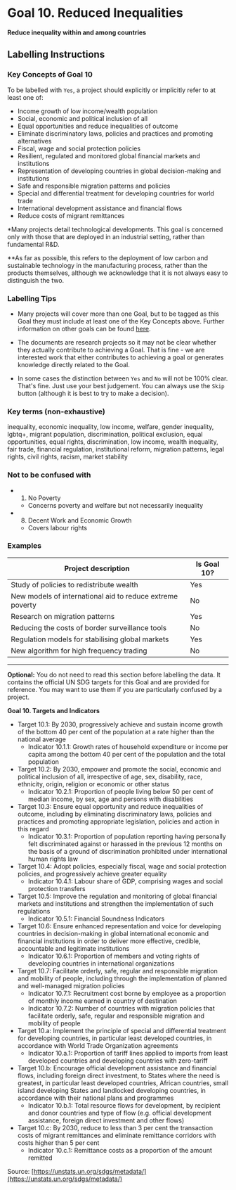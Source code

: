 # Goal 10. Reduced Inequalities
**Reduce inequality within and among countries**

## Labelling Instructions

### Key Concepts of Goal 10

To be labelled with `Yes`, a project should explicitly or implicitly refer to at least one of:

* Income growth of low income/wealth population
* Social, economic and political inclusion of all
* Equal opportunities and reduce inequalities of outcome
* Eliminate discriminatory laws, policies and practices and promoting alternatives
* Fiscal, wage and social protection policies
* Resilient, regulated and monitored global financial markets and institutions
* Representation of developing countries in global decision-making and institutions
* Safe and responsible migration patterns and policies
* Special and differential treatment for developing countries for world trade
* International development assistance and financial flows
* Reduce costs of migrant remittances

*Many projects detail technological developments. This goal is concerned only with those that are deployed in an industrial setting, rather than fundamental R&D.

**As far as possible, this refers to the deployment of low carbon and sustainable technology in the manufacturing process, rather than the products themselves, although we acknowledge that it is not always easy to distinguish the two.

### Labelling Tips

* Many projects will cover more than one Goal, but to be tagged as this Goal they must include at least one of the Key Concepts above. Further information on other goals can be found [here](https://unstats.un.org/sdgs/metadata/).

* The documents are research projects so it may not be clear whether they actually contribute to achieving a Goal. That is fine - we are interested work that either contributes to achieving a goal or generates knowledge directly related to the Goal.

* In some cases the distinction between `Yes` and `No` will not be 100% clear. That's fine. Just use your best judgement. You can always use the `Skip` button (although it is best to try to make a decision).

### Key terms (non-exhaustive)
inequality, economic inequality, low income, welfare, gender inequality, lgbtq+, migrant population, discrimination, political exclusion, equal opportunities, equal rights, discrimination, low income, wealth inequality, fair trade, financial regulation, institutional reform, migration patterns, legal rights, civil rights, racism, market stability 

### Not to be confused with

- 1. No Poverty
	- Concerns poverty and welfare but not necessarily inequality
- 8. Decent Work and Economic Growth
	- Covers labour rights

### Examples

| Project description                                       | Is Goal 10? |
|-----------------------------------------------------------|-------------|
| Study of policies to redistribute wealth                  | Yes         |
| New models of international aid to reduce extreme poverty | No          |
| Research on migration patterns                            | Yes         |
| Reducing the costs of border surveillance tools           | No          |
| Regulation models for stabilising global markets          | Yes         |
| New algorithm for high frequency trading                  | No          |

---

**Optional:** You do not need to read this section before labelling the data. It contains the official UN SDG targets for this Goal and are provided for reference. You may want to use them if you are particularly confused by a project.


**Goal 10. Targets and Indicators**

* Target 10.1: By 2030, progressively achieve and sustain income growth of the bottom 40 per cent of the population at a rate higher than the national average
	* Indicator 10.1.1: Growth rates of household expenditure or income per capita among the bottom 40 per cent of the population and the total population
* Target 10.2: By 2030, empower and promote the social, economic and political inclusion of all, irrespective of age, sex, disability, race, ethnicity, origin, religion or economic or other status
	* Indicator 10.2.1: Proportion of people living below 50 per cent of median income, by sex, age and persons with disabilities
* Target 10.3: Ensure equal opportunity and reduce inequalities of outcome, including by eliminating discriminatory laws, policies and practices and promoting appropriate legislation, policies and action in this regard
	* Indicator 10.3.1: Proportion of population reporting having personally felt discriminated against or harassed in the previous 12 months on the basis of a ground of discrimination prohibited under international human rights law
* Target 10.4: Adopt policies, especially fiscal, wage and social protection policies, and progressively achieve greater equality
	* Indicator 10.4.1: Labour share of GDP, comprising wages and social protection transfers
* Target 10.5: Improve the regulation and monitoring of global financial markets and institutions and strengthen the implementation of such regulations
	* Indicator 10.5.1: Financial Soundness Indicators
* Target 10.6: Ensure enhanced representation and voice for developing countries in decision-making in global international economic and financial institutions in order to deliver more effective, credible, accountable and legitimate institutions
	* Indicator 10.6.1: Proportion of members and voting rights of developing countries in international organizations
* Target 10.7: Facilitate orderly, safe, regular and responsible migration and mobility of people, including through the implementation of planned and well-managed migration policies
	* Indicator 10.7.1: Recruitment cost borne by employee as a proportion of monthly income earned in country of destination
	* Indicator 10.7.2: Number of countries with migration policies that facilitate orderly, safe, regular and responsible migration and mobility of people
* Target 10.a: Implement the principle of special and differential treatment for developing countries, in particular least developed countries, in accordance with World Trade Organization agreements
	* Indicator 10.a.1: Proportion of tariff lines applied to imports from least developed countries and developing countries with zero-tariff
* Target 10.b: Encourage official development assistance and financial flows, including foreign direct investment, to States where the need is greatest, in particular least developed countries, African countries, small island developing States and landlocked developing countries, in accordance with their national plans and programmes
	* Indicator 10.b.1: Total resource flows for development, by recipient and donor countries and type of flow (e.g. official development assistance, foreign direct investment and other flows)
* Target 10.c: By 2030, reduce to less than 3 per cent the transaction costs of migrant remittances and eliminate remittance corridors with costs higher than 5 per cent
	* Indicator 10.c.1: Remittance costs as a proportion of the amount remitted

Source: [https://unstats.un.org/sdgs/metadata/](https://unstats.un.org/sdgs/metadata/)